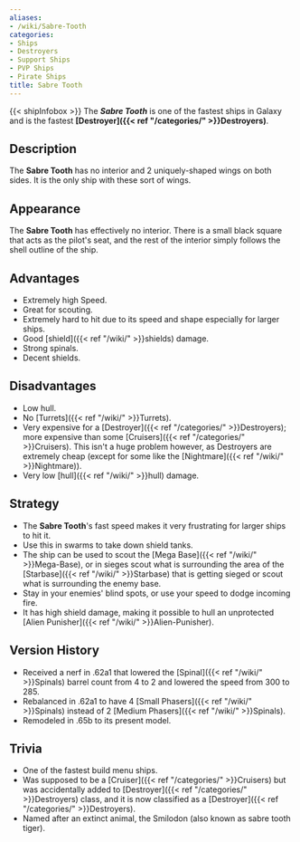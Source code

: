 ```yaml
---
aliases:
- /wiki/Sabre-Tooth
categories:
- Ships
- Destroyers
- Support Ships
- PVP Ships
- Pirate Ships
title: Sabre Tooth
---
```


{{< shipInfobox >}} The **_Sabre Tooth_** is one of the fastest ships in Galaxy and is the fastest **[Destroyer]({{< ref "/categories/" >}}Destroyers)**.

## Description

The **Sabre Tooth** has no interior and 2 uniquely-shaped wings on both sides. It is the only ship with these sort of wings.

## Appearance

The **Sabre Tooth** has effectively no interior. There is a small black square that acts as the pilot's seat, and the rest of the interior simply follows the shell outline of the ship.

## Advantages

- Extremely high Speed.
- Great for scouting.
- Extremely hard to hit due to its speed and shape especially for larger ships.
- Good [shield]({{< ref "/wiki/" >}}shields) damage.
- Strong spinals.
- Decent shields.

## Disadvantages

- Low hull.
- No [Turrets]({{< ref "/wiki/" >}}Turrets).
- Very expensive for a [Destroyer]({{< ref "/categories/" >}}Destroyers); more expensive than some [Cruisers]({{< ref "/categories/" >}}Cruisers). This isn't a huge problem however, as Destroyers are extremely cheap (except for some like the [Nightmare]({{< ref "/wiki/" >}}Nightmare)).
- Very low [hull]({{< ref "/wiki/" >}}hull) damage.

## Strategy

- The **Sabre Tooth**'s fast speed makes it very frustrating for larger ships to hit it.
- Use this in swarms to take down shield tanks.
- The ship can be used to scout the [Mega Base]({{< ref "/wiki/" >}}Mega-Base), or in sieges scout what is surrounding the area of the [Starbase]({{< ref "/wiki/" >}}Starbase) that is getting sieged or scout what is surrounding the enemy base.
- Stay in your enemies' blind spots, or use your speed to dodge incoming fire.
- It has high shield damage, making it possible to hull an unprotected [Alien Punisher]({{< ref "/wiki/" >}}Alien-Punisher).

## Version History 

- Received a nerf in .62a1 that lowered the [Spinal]({{< ref "/wiki/" >}}Spinals) barrel count from 4 to 2 and lowered the speed from 300 to 285.
- Rebalanced in .62a1 to have 4 [Small Phasers]({{< ref "/wiki/" >}}Spinals) instead of 2 [Medium Phasers]({{< ref "/wiki/" >}}Spinals).
- Remodeled in .65b to its present model.

## Trivia

- One of the fastest build menu ships.
- Was supposed to be a [Cruiser]({{< ref "/categories/" >}}Cruisers) but was accidentally added to [Destroyer]({{< ref "/categories/" >}}Destroyers) class, and it is now classified as a [Destroyer]({{< ref "/categories/" >}}Destroyers).
- Named after an extinct animal, the Smilodon (also known as sabre tooth tiger).